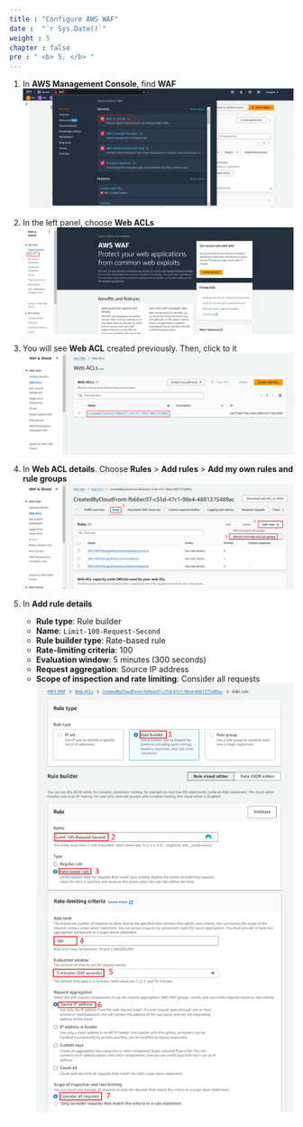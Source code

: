 ```yaml
---
title : "Configure AWS WAF"
date :  "`r Sys.Date()`" 
weight : 5
chapter : false
pre : " <b> 5. </b> "
---
```

1. In **AWS Management Console**, find **WAF**
![waf-1](/images/waf-1.png)

2. In the left panel, choose **Web ACLs**
![waf-2](/images/waf-2.png)

3. You will see **Web ACL** created previously. Then, click to it
![waf-3](/images/waf-3.png)

4. In **Web ACL details**. Choose **Rules** > **Add rules** > **Add my own rules and rule groups**
![waf-4](/images/waf-4.png)

5. In **Add rule details**
   - **Rule type**: Rule builder
   - **Name**: `Limit-100-Request-Second`
   - **Rule builder type**: Rate-based rule
   - **Rate-limiting criteria**: 100
   - **Evaluation window**: 5 minutes (300 seconds)
   - **Request aggregation**: Source IP address
   - **Scope of inspection and rate limiting**: Consider all requests
![waf-3](/images/waf-5.png)